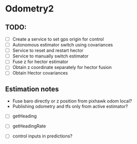 # Odometry2

## TODO:
* [ ] Create a service to set gps origin for control
* [ ] Autonomous estimator switch using covariances
* [ ] Service to reset and restart hector
* [ ] Service to manually switch estimator
* [ ] Fuse z for hector estimator
* [ ] Obtain z coordinate separately for hector fusion
* [ ] Obtain Hector covariances

## Estimation notes

* Fuse baro directly or z position from pixhawk odom local?
* Publishing odometry and tfs only from active estimator?
 
* [ ] getHeading 
* [ ] getHeadingRate
* [ ] control inputs in predictions?





